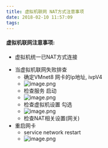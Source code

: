 ```yaml
---
title: 虚拟机联网 NAT方式注意事项
date: 2018-02-10 11:57:09
tags:
---
```

#### 虚拟机联网注意事项:
* 虚拟机统一已NAT方式连接
<!----more--->
* 当虚拟机联网失败排查
    * 确定VMnet8 网卡的ip地址, ivpV4
    * ![image.png](http://upload-images.jianshu.io/upload_images/4832809-7729fa4250020c4c.png?imageMogr2/auto-orient/strip%7CimageView2/2/w/1240)
    * 检查服务 启动
    * ![image.png](http://upload-images.jianshu.io/upload_images/4832809-b4d0fa7502b34d24.png?imageMogr2/auto-orient/strip%7CimageView2/2/w/1240)
    * 检查虚拟机设置 勾选
    * ![image.png](http://upload-images.jianshu.io/upload_images/4832809-024a6a94fdd1b0b2.png?imageMogr2/auto-orient/strip%7CimageView2/2/w/1240)
    * 检查NAT相关设置(网关)
* 重启网卡
    * service network restart
    * ![image.png](http://upload-images.jianshu.io/upload_images/4832809-798912755a598691.png?imageMogr2/auto-orient/strip%7CimageView2/2/w/1240)

    